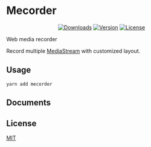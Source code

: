 # Mecorder

<p align="center">
  <a href="https://npmcharts.com/compare/mecorder?minimal=true"><img src="https://img.shields.io/npm/dm/mecorder.svg?sanitize=true" alt="Downloads"></a>
  <a href="https://www.npmjs.com/package/mecorder"><img src="https://img.shields.io/npm/v/mecorder.svg?sanitize=true" alt="Version"></a>
  <a href="https://www.npmjs.com/package/mecorder"><img src="https://img.shields.io/npm/l/mecorder.svg?sanitize=true" alt="License"></a>
</p>

Web media recorder

Record multiple [MediaStream](https://developer.mozilla.org/en-US/docs/Web/API/MediaStream) with customized layout.

## Usage
```shell
yarn add mecorder
```

## Documents


## License

[MIT](./LICENSE)
